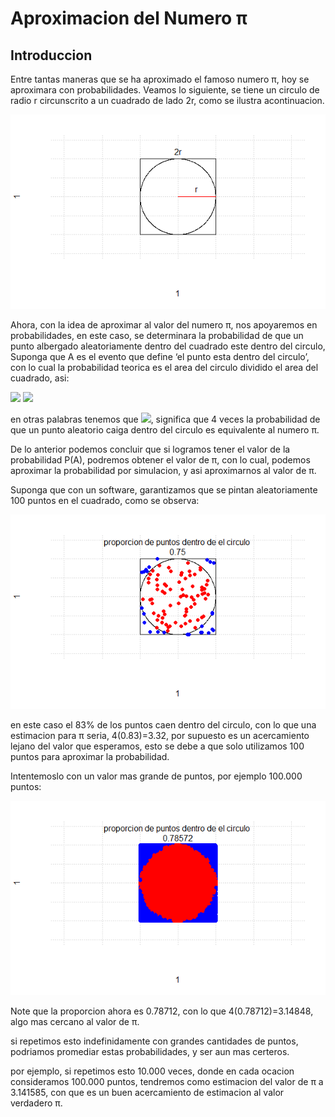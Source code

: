 # Aproximacion del Numero π

## Introduccion

Entre tantas maneras que se ha aproximado el famoso numero π, hoy se aproximara con probabilidades.
Veamos lo siguiente, se tiene un circulo de radio r circunscrito a un cuadrado de lado 2r, como se ilustra
acontinuacion.

![](Npi1.png)


Ahora, con la idea de aproximar al valor del numero π, nos apoyaremos en probabilidades, en este caso, se
determinara la probabilidad de que un punto albergado aleatoriamente dentro del cuadrado este dentro del
circulo, Suponga que A es el evento que define ‘el punto esta dentro del circulo’, con lo cual la probabilidad
teorica es el area del circulo dividido el area del cuadrado, asi:

<img src="https://render.githubusercontent.com/render/math?math=P(A)= Area \quad del \quad circulo/ Area \quad del \quad cuadrado">
<img src="https://render.githubusercontent.com/render/math?math=P(A)=\frac { \pi { r }^{ 2 } }{ 4{ r }^{ 2 } } =\frac { \pi  }{ 4 }">


en otras palabras tenemos que <img src="https://render.githubusercontent.com/render/math?math=4P(A)=\pi">, significa que 4 veces la
probabilidad de que un punto aleatorio caiga dentro del circulo es equivalente al numero π.

De lo anterior podemos concluir que si logramos tener el valor de la probabilidad P(A), podremos obtener el valor de π, con lo cual,
podemos aproximar la probabilidad por simulacion, y asi aproximarnos al valor de π.

Suponga que con un software, garantizamos que se pintan aleatoriamente 100 puntos en el cuadrado, como se observa:

![](Npi2.png)

en este caso el 83% de los puntos caen dentro del circulo, con lo que una estimacion para π seria, 4(0.83)=3.32, por supuesto es
un acercamiento lejano del valor que esperamos, esto se debe a que solo utilizamos 100 puntos para aproximar la probabilidad.

Intentemoslo con un valor mas grande de puntos, por ejemplo 100.000 puntos:

![](Npi3.png)


Note que la proporcion ahora es 0.78712, con lo que 4(0.78712)=3.14848, algo mas cercano al valor de π.

si repetimos esto indefinidamente con grandes cantidades de puntos, podriamos promediar estas probabilidades, y ser aun mas certeros.


por ejemplo, si repetimos esto 10.000 veces, donde en cada ocacion consideramos 100.000 puntos, tendremos como estimacion del valor de 
π a  3.141585, con que es un buen acercamiento de estimacion al valor verdadero π.
